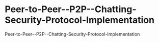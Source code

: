 # Peer-to-Peer--P2P--Chatting-Security-Protocol-Implementation
Peer-to-Peer--P2P--Chatting-Security-Protocol-Implementation
